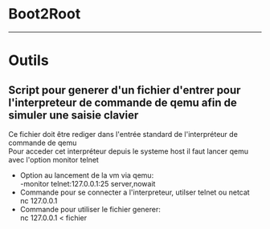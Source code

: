 # Boot2Root
<hr/>
<h1>Outils</h1>
<h2>Script pour generer d'un fichier d'entrer pour l'interpreteur de commande de qemu afin de simuler une saisie clavier</h2>
<p>Ce fichier doit être rediger dans l'entrée standard de l'interpréteur de commande de qemu<br/>
Pour acceder cet interpréteur depuis le systeme host il faut lancer qemu avec l'option monitor telnet</p>
<ul>
<li>Option au lancement de la vm via qemu:<br/>
-monitor telnet:127.0.0.1:25 server,nowait</li>

<li>Commande pour se connecter a l'interpreteur, utilser telnet ou netcat<br/>
nc 127.0.0.1</li>

<li>Commande pour utiliser le fichier generer:<br/>
nc 127.0.0.1 < fichier</li>
<ul>
